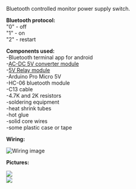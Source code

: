 Bluetooth controlled monitor power supply switch.  

**Bluetooth protocol:**  
"0" - off   
"1" - on  
"2" - restart  
  
**Components used:**    
-Bluetooth terminal app for android  
-[AC-DC 5V converter module](https://www.ebay.co.uk/itm/AC-DC-DC-DC-5V-2A-10W-Power-Supply-Buck-Converter-Step-Down-Module-for-Arduino/372044557004)  
-[5V Relay module](https://www.ebay.co.uk/itm/5V-1-2-4-8-16-Channel-Relay-Board-Module-Optocoupler-LED-for-Arduino-PIC-ARMAVR/391953530998)  
-Arduino Pro Micro 5V  
-HC-06 bluetooth module  
-C13 cable  
-4.7K and 2K resistors  
-soldering equipment  
-heat shrink tubes  
-hot glue  
-solid core wires  
-some plastic case or tape  

**Wiring:**  
  
    
![Wiring image](https://i.imgur.com/j8sO0h8.jpg)  
 
**Pictures:**  
  
![](https://i.imgur.com/ZVAfjGs.jpg)  
![](https://i.imgur.com/hIwU926.jpg)  

